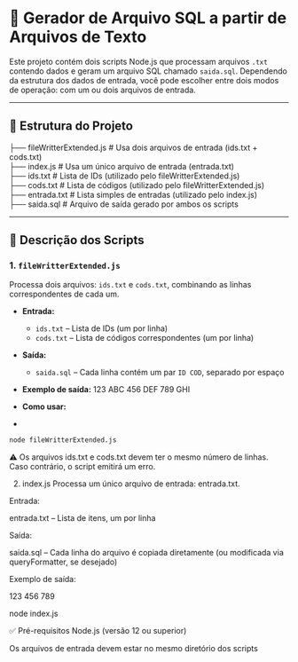 # 🔧 Gerador de Arquivo SQL a partir de Arquivos de Texto

Este projeto contém dois scripts Node.js que processam arquivos `.txt` contendo dados e geram um arquivo SQL chamado `saida.sql`. Dependendo da estrutura dos dados de entrada, você pode escolher entre dois modos de operação: com um ou dois arquivos de entrada.

---

## 📂 Estrutura do Projeto

├── fileWritterExtended.js # Usa dois arquivos de entrada (ids.txt + cods.txt) <br>
├── index.js # Usa um único arquivo de entrada (entrada.txt) <br>
├── ids.txt # Lista de IDs (utilizado pelo fileWritterExtended.js) <br>
├── cods.txt # Lista de códigos (utilizado pelo fileWritterExtended.js) <br>
├── entrada.txt # Lista simples de entradas (utilizado pelo index.js) <br>
├── saida.sql # Arquivo de saída gerado por ambos os scripts <br>

---

## 📜 Descrição dos Scripts

### 1. `fileWritterExtended.js`

Processa dois arquivos: `ids.txt` e `cods.txt`, combinando as linhas correspondentes de cada um.

- **Entrada:**  
  - `ids.txt` – Lista de IDs (um por linha)  
  - `cods.txt` – Lista de códigos correspondentes (um por linha)

- **Saída:**  
  - `saida.sql` – Cada linha contém um par `ID COD`, separado por espaço

- **Exemplo de saída:**
123 ABC
456 DEF
789 GHI
  
- **Como usar:**
- 
```bash
node fileWritterExtended.js
```

⚠️ Os arquivos ids.txt e cods.txt devem ter o mesmo número de linhas. Caso contrário, o script emitirá um erro.

2. index.js
Processa um único arquivo de entrada: entrada.txt.

Entrada:

entrada.txt – Lista de itens, um por linha

Saída:

saida.sql – Cada linha do arquivo é copiada diretamente (ou modificada via queryFormatter, se desejado)

Exemplo de saída:

123
456
789

node index.js

✅ Pré-requisitos
Node.js (versão 12 ou superior)

Os arquivos de entrada devem estar no mesmo diretório dos scripts
